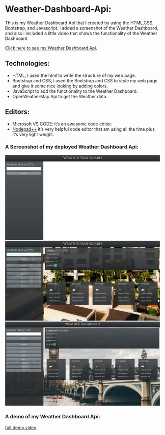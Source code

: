 # Weather-Dashboard-Api:

This is my Weather Dashboard Api that I created by using the HTML,CSS, Bootstrap, and Javascript.
I added a screenshot of the Weather Dashboard, and also i included a little video that shows the functionality of the Weather Dashboard

[Click here to see my Weather Dashboard Api]( https://qabas-al-ani.github.io/Weather-Dashboard-Api/ ).

## Technologies:

- HTML, I used the html to write the structure of my web page.
- Bootstrap and CSS, I used the Bootstrap and CSS to style my web page and give it some nice looking by adding colors.
- JavaScript to add the functionality to the Weather Dashboard.
- OpenWeatherMap Api to get the Weather data.

## Editors:

- [Microsoft VS CODE:](https://visualstudio.microsoft.com/) it’s an awesome code editor.
- [Nodepad++](https://notepad-plus-plus.org/downloads/) it’s very helpful code editor that am using all the time plus it’s very light weight.

### A Screenshot of my deployed Weather Dashboard Api:

![ScreenShots](https://github.com/Qabas-al-ani/Weather-Dashboard-Api/blob/main/screenshots/Weather-Dashboard-Api1.png)  
 ![ScreenShots](https://github.com/Qabas-al-ani/Weather-Dashboard-Api/blob/main/screenshots/Weather-Dashboard-Api2.png)  
 ![ScreenShots](https://github.com/Qabas-al-ani/Weather-Dashboard-Api/blob/main/screenshots/Weather-Dashboard-Api3.png)  


### A demo of my Weather Dashboard Api:

[full demo video](https://drive.google.com/file/d/1hCj8-FkKXcPuq-XrkXVicZdi4wxUb6Yr/view?usp=sharing)
